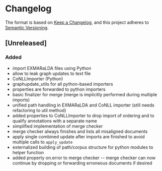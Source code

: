 # Changelog

The format is based on [Keep a Changelog](https://keepachangelog.com/en/1.0.0/),
and this project adheres to [Semantic Versioning](https://semver.org/spec/v2.0.0.html).

## [Unreleased]

### Added

- import EXMARaLDA files using Python
- allow to leak graph updates to text file 
- CoNLLImporter (Python)
- graphupdate_utils for all python-based importers
- properties are forwarded to python importers
- basic finalizer for merge (merge is implicitly performed during multiple
  imports)
- unified path handling in EXMARaLDA and CoNLL importer (still needs refactoring
  to util method)
- added properties to CoNLLImporter to drop import of ordering and to qualify
  annotations with a separate name
- simplified implementation of merge checker
- merge checker always finishes and lists all misaligned documents
- apply single combined update after imports are finished to avoid multiple
  calls to `apply_update`
- externalized building of path/corpus structure for python modules to helper
  function
- added property on.error to merge checker -- merge checker can now continue by
  dropping or forwarding erroneous documents if desired
